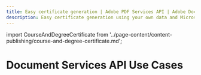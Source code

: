 ```yaml
---
title: Easy certificate generation | Adobe PDF Services API | Adobe Document Services
description: Easy certificate generation using your own data and Microsoft Word templates. Our PDF Services API helps you create, convert, OCR PDFs and more. Free 6-month trial. Learn more today.
---
```



import CourseAndDegreeCertificate from '../page-content/content-publishing/course-and-degree-certificate.md';


<Hero slots="heading" variant="fullwidth" theme="dark"  customLayout className="herobgImage Hero-Banner"/>

# Document Services API Use Cases


<MenuWrapperComponent  slots="content"  repeat="1" theme="lightest" className="Course-and-Degree-Certificate"/>

<CourseAndDegreeCertificate />